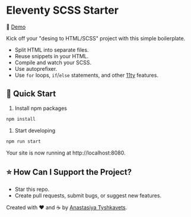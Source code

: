 # Eleventy SCSS Starter

🔗 [Demo](https://11ty-scss-starter.anastasiya.dev/)

Kick off your "desing to HTML/SCSS" project with this simple boilerplate.

- Split HTML into separate files.
- Reuse snippets in your HTML.
- Compile and watch your SCSS.
- Use autoprefixer.
- Use `for` loops, `if`/`else` statements, and other [11ty](https://www.11ty.dev/) features.

## 🚀 Quick Start

1. Install npm packages

```sh
npm install
```

1.  Start developing

```sh
npm run start
```

Your site is now running at http://localhost:8080.

## ⭐ How Can I Support the Project?

- Star this repo.
- Create pull requests, submit bugs, or suggest new features.

Created with ❤️ and ☕ by [Anastasiya Tyshkavets](https://anastasiya.dev/).
